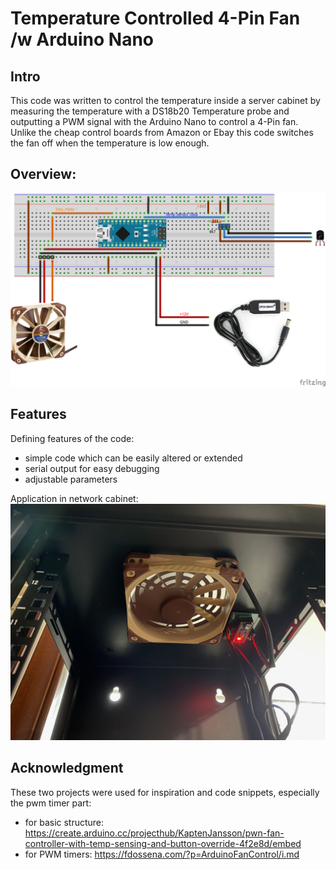 # Temperature Controlled 4-Pin Fan /w Arduino Nano

## Intro
This code was written to control the temperature inside a server cabinet by measuring the temperature
with a DS18b20 Temperature probe and outputting a PWM signal with the Arduino Nano to control a 4-Pin fan.
Unlike the cheap control boards from Amazon or Ebay this code switches the fan off when the temperature
is low enough.

## Overview:
![Wireing Diagram](https://github.com/mariuste/Fan_Temp_Control/blob/main/image/WiringDiagram_bb.png)

## Features
Defining features of the code:
- simple code which can be easily altered or extended
- serial output for easy debugging
- adjustable parameters

Application in network cabinet:
![Application in network cabinet](https://github.com/mariuste/Fan_Temp_Control/blob/main/image/Application_Image.jpeg)


## Acknowledgment
These two projects were used for inspiration and code snippets, especially the pwm timer part:
- for basic structure: https://create.arduino.cc/projecthub/KaptenJansson/pwn-fan-controller-with-temp-sensing-and-button-override-4f2e8d/embed
- for PWM timers: https://fdossena.com/?p=ArduinoFanControl/i.md
